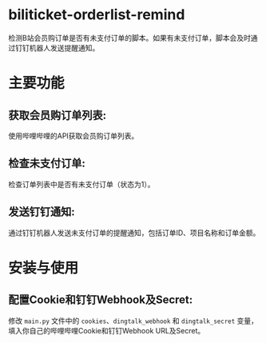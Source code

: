 # biliticket-orderlist-remind

检测B站会员购订单是否有未支付订单的脚本。如果有未支付订单，脚本会及时通过钉钉机器人发送提醒通知。

# 主要功能

## 获取会员购订单列表:

使用哔哩哔哩的API获取会员购订单列表。

## 检查未支付订单:

检查订单列表中是否有未支付订单（状态为1）。

## 发送钉钉通知:

通过钉钉机器人发送未支付订单的提醒通知，包括订单ID、项目名称和订单金额。



# 安装与使用

## **配置Cookie和钉钉Webhook及Secret**: 

修改 `main.py` 文件中的 `cookies`、`dingtalk_webhook` 和 `dingtalk_secret` 变量，填入你自己的哔哩哔哩Cookie和钉钉Webhook URL及Secret。

